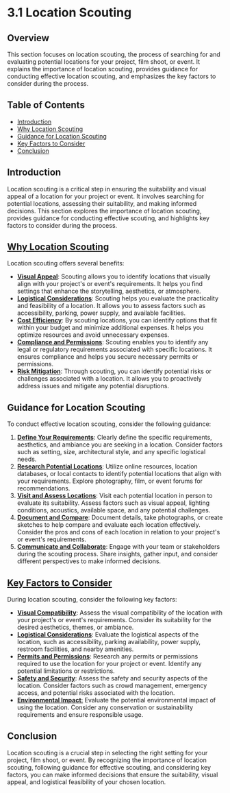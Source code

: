 # 3.1 Location Scouting

## Overview
This section focuses on location scouting, the process of searching for and evaluating potential locations for your project, film shoot, or event. It explains the importance of location scouting, provides guidance for conducting effective location scouting, and emphasizes the key factors to consider during the process.

## Table of Contents
- [Introduction](#introduction)
- [Why Location Scouting](#why-location-scouting)
- [Guidance for Location Scouting](#guidance-for-location-scouting)
- [Key Factors to Consider](#key-factors-to-consider)
- [Conclusion](#conclusion)

## Introduction
Location scouting is a critical step in ensuring the suitability and visual appeal of a location for your project or event. It involves searching for potential locations, assessing their suitability, and making informed decisions. This section explores the importance of location scouting, provides guidance for conducting effective scouting, and highlights key factors to consider during the process.

## [Why Location Scouting](https://github.com/mrthomware/MakerSpace/blob/main/MakerSpace/3.1_Location_scouting/Why%20Location%20Scouting/README.md)
Location scouting offers several benefits:
- [**Visual Appeal**](https://github.com/mrthomware/MakerSpace/blob/main/MakerSpace/3.1_Location_scouting/Why%20Location%20Scouting/Visual%20Appeal.md): Scouting allows you to identify locations that visually align with your project's or event's requirements. It helps you find settings that enhance the storytelling, aesthetics, or atmosphere.
- [**Logistical Considerations**](https://github.com/mrthomware/MakerSpace/blob/main/MakerSpace/3.1_Location_scouting/Why%20Location%20Scouting/Logistical%20Considerations/README.md): Scouting helps you evaluate the practicality and feasibility of a location. It allows you to assess factors such as accessibility, parking, power supply, and available facilities.
- [**Cost Efficiency**](https://github.com/mrthomware/MakerSpace/blob/main/MakerSpace/3.1_Location_scouting/Why%20Location%20Scouting/Cost%20Efficiency/README.md): By scouting locations, you can identify options that fit within your budget and minimize additional expenses. It helps you optimize resources and avoid unnecessary expenses.
- [**Compliance and Permissions**](https://github.com/mrthomware/MakerSpace/blob/main/MakerSpace/3.1_Location_scouting/Why%20Location%20Scouting/Compliance%20and%20Permissions/README.md): Scouting enables you to identify any legal or regulatory requirements associated with specific locations. It ensures compliance and helps you secure necessary permits or permissions.
- [**Risk Mitigation**](https://github.com/mrthomware/MakerSpace/blob/main/MakerSpace/3.1_Location_scouting/Why%20Location%20Scouting/Risk%20Mitigation/README.md): Through scouting, you can identify potential risks or challenges associated with a location. It allows you to proactively address issues and mitigate any potential disruptions.

## Guidance for Location Scouting
To conduct effective location scouting, consider the following guidance:
1. [**Define Your Requirements**](https://github.com/mrthomware/MakerSpace/blob/main/MakerSpace/3.1_Location_scouting/Defining%20Your%20Requirements%20for%20a%20Maker%20Space%20Location.md): Clearly define the specific requirements, aesthetics, and ambiance you are seeking in a location. Consider factors such as setting, size, architectural style, and any specific logistical needs.
2. [**Research Potential Locations**](https://github.com/mrthomware/MakerSpace/blob/main/MakerSpace/3.1_Location_scouting/Researching%20Potential%20Locations%20for%20a%20Maker%20Space.md): Utilize online resources, location databases, or local contacts to identify potential locations that align with your requirements. Explore photography, film, or event forums for recommendations.
3. [**Visit and Assess Locations**](https://github.com/mrthomware/MakerSpace/blob/main/MakerSpace/3.1_Location_scouting/Visiting%20and%20Assessing%20Potential%20Locations.md): Visit each potential location in person to evaluate its suitability. Assess factors such as visual appeal, lighting conditions, acoustics, available space, and any potential challenges.
4. [**Document and Compare**](https://github.com/mrthomware/MakerSpace/blob/main/MakerSpace/3.1_Location_scouting/Documenting%20and%20Comparing.md): Document details, take photographs, or create sketches to help compare and evaluate each location effectively. Consider the pros and cons of each location in relation to your project's or event's requirements.
5. [**Communicate and Collaborate**](https://github.com/mrthomware/MakerSpace/blob/main/MakerSpace/3.1_Location_scouting/Communicating%20and%20Collaborating.md): Engage with your team or stakeholders during the scouting process. Share insights, gather input, and consider different perspectives to make informed decisions.

## [Key Factors to Consider](https://github.com/mrthomware/MakerSpace/blob/main/MakerSpace/3.1_Location_scouting/Key%20Factors%20to%20Consider/README.md)
During location scouting, consider the following key factors:
- [**Visual Compatibility**](https://github.com/mrthomware/MakerSpace/blob/main/MakerSpace/3.1_Location_scouting/Key%20Factors%20to%20Consider/Visual%20Compatibility/README.md): Assess the visual compatibility of the location with your project's or event's requirements. Consider its suitability for the desired aesthetics, themes, or ambiance.
- [**Logistical Considerations**](https://github.com/mrthomware/MakerSpace/blob/main/MakerSpace/3.1_Location_scouting/Key%20Factors%20to%20Consider/Logistical%20Considerations/README): Evaluate the logistical aspects of the location, such as accessibility, parking availability, power supply, restroom facilities, and nearby amenities.
- [**Permits and Permissions**](https://github.com/mrthomware/MakerSpace/blob/main/MakerSpace/3.1_Location_scouting/Key%20Factors%20to%20Consider/Permits%20and%20Permissions/README.md): Research any permits or permissions required to use the location for your project or event. Identify any potential limitations or restrictions.
- [**Safety and Security**](https://github.com/mrthomware/MakerSpace/blob/main/MakerSpace/3.1_Location_scouting/Key%20Factors%20to%20Consider/Safety%20and%20Security/README.md): Assess the safety and security aspects of the location. Consider factors such as crowd management, emergency access, and potential risks associated with the location.
- [**Environmental Impact**:](https://github.com/mrthomware/MakerSpace/blob/main/MakerSpace/3.1_Location_scouting/Key%20Factors%20to%20Consider/Environmental%20Impact/README.md) Evaluate the potential environmental impact of using the location. Consider any conservation or sustainability requirements and ensure responsible usage.

## Conclusion
Location scouting is a crucial step in selecting the right setting for your project, film shoot, or event. By recognizing the importance of location scouting, following guidance for effective scouting, and considering key factors, you can make informed decisions that ensure the suitability, visual appeal, and logistical feasibility of your chosen location.
